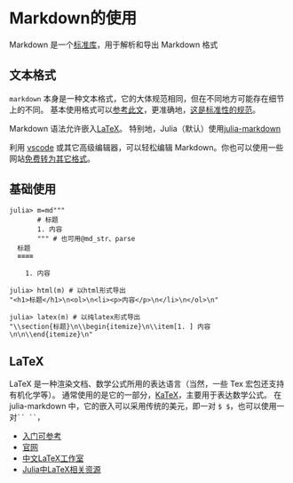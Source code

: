 # Markdown的使用
Markdown 是一个[标准库](stdlib.md)，用于解析和导出 Markdown 格式

## 文本格式
`markdown` 本身是一种文本格式，它的大体规范相同，但在不同地方可能存在细节上的不同。
基本使用格式可以[参考此文](https://docs.net9.org/basic/markdown/)，更准确地，[这是标准性的规范](https://spec.commonmark.org/)。

Markdown 语法允许嵌入[LaTeX](#latex)。
特别地，Julia（默认）使用[julia-markdown](https://docs.juliacn.com/latest/stdlib/Markdown/)

利用 [vscode](../knowledge/vscode.md#markdown-编辑) 或其它高级编辑器，可以轻松编辑 Markdown。你也可以使用一些网站[免费转为其它格式](https://www.easeconvert.com/markdown-to-pdf/)。

## 基础使用
```julia-repl
julia> m=md"""
       # 标题
       1. 内容
       """ # 也可用@md_str、parse
  标题
  ≡≡≡≡

    1. 内容

julia> html(m) # 以html形式导出
"<h1>标题</h1>\n<ol>\n<li><p>内容</p>\n</li>\n</ol>\n"

julia> latex(m) # 以纯latex形式导出
"\\section{标题}\n\\begin{itemize}\n\\item[1. ] 内容\n\n\\end{itemize}\n"
```

## LaTeX
LaTeX 是一种渲染文档、数学公式所用的表达语言（当然，一些 Tex 宏包还支持有机化学等）。
通常使用的是它的一部分，[KaTeX](https://katex.org/)，主要用于表达数学公式。
在 julia-markdown 中，它的嵌入可以采用传统的美元，即一对 `$ $`，也可以使用一对``` `` `` ```，
- [入门可参考](https://docs.net9.org/basic/latex/)
- [官网](https://latex.org/)
- [中文LaTeX工作室](https://www.latexstudio.net/)
- [Julia中LaTeX相关资源](https://discourse.juliacn.com/t/topic/4564)

[^1]: https://discourse.juliacn.com/t/topic/2310
